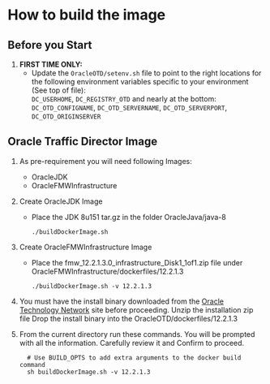 How to build the image
======================
Before you Start
----------------
1. **FIRST TIME ONLY:**
   - Update the `OracleOTD/setenv.sh` file to point
     to the right locations for the following environment variables
     specific to your environment (See top of file):    
     `DC_USERHOME`, `DC_REGISTRY_OTD`
     and nearly at the bottom:
     `DC_OTD_CONFIGNAME`, `DC_OTD_SERVERNAME`, `DC_OTD_SERVERPORT`, `DC_OTD_ORIGINSERVER`

Oracle Traffic Director Image
-------------------------
1. As pre-requirement you will need following Images:
   - OracleJDK
   - OracleFMWInfrastructure
2. Create OracleJDK Image
   - Place the JDK 8u151 tar.gz in the folder OracleJava/java-8

         ./buildDockerImage.sh

3. Create OracleFMWInfrastructure Image
   - Place the fmw_12.2.1.3.0_infrastructure_Disk1_1of1.zip file under OracleFMWInfrastructure/dockerfiles/12.2.1.3

         ./buildDockerImage.sh -v 12.2.1.3

1. You must have the install binary downloaded from the
   [Oracle Technology Network](http://www.oracle.com/technetwork/middleware/otd/downloads/index.html) site before proceeding. 
   Unzip the installation zip file
   Drop the install binary into the OracleOTD/dockerfiles/12.2.1.3
2. From the current directory run these commands. You will 
   be prompted with all the information. Carefully review 
   it and Confirm to proceed. 

         # Use BUILD_OPTS to add extra arguments to the docker build command
         sh buildDockerImage.sh -v 12.2.1.3
